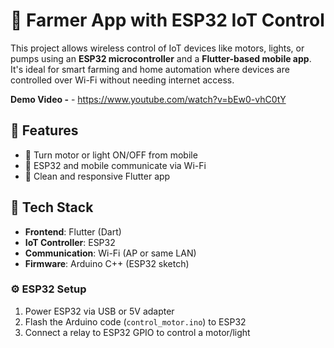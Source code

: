 # 🌾 Farmer App with ESP32 IoT Control

This project allows wireless control of IoT devices like motors, lights, or pumps using an **ESP32 microcontroller** and a **Flutter-based mobile app**. It's ideal for smart farming and home automation where devices are controlled over Wi-Fi without needing internet access.

**Demo Video -** - https://www.youtube.com/watch?v=bEw0-vhC0tY

## 📱 Features

- 🔌 Turn motor or light ON/OFF from mobile
- 📶 ESP32 and mobile communicate via Wi-Fi
- 📲 Clean and responsive Flutter app


## 🔧 Tech Stack

- **Frontend**: Flutter (Dart)
- **IoT Controller**: ESP32
- **Communication**: Wi-Fi (AP or same LAN)
- **Firmware**: Arduino C++ (ESP32 sketch)


### ⚙️ ESP32 Setup

1. Power ESP32 via USB or 5V adapter  
2. Flash the Arduino code (`control_motor.ino`) to ESP32  
3. Connect a relay to ESP32 GPIO to control a motor/light

